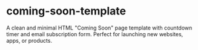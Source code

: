# coming-soon-template
A clean and minimal HTML "Coming Soon" page template with countdown timer and email subscription form. Perfect for launching new websites, apps, or products.
